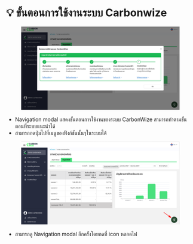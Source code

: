 # 💡 ขั้นตอนการใช้งานระบบ Carbonwize

<figure><img src="../.gitbook/assets/image (1) (1) (1) (1) (1) (1) (1) (1) (1) (1) (1) (1).png" alt=""><figcaption></figcaption></figure>

* Navigation modal แสดงขั้นตอนการใช้งานของระบบ CarbonWize สามารถทำตามขั้นตอนที่ระบบแนะนำได้
* สามารถกดปุ่มไปที่เมนูของฟังก์ชันนั้นๆในระบบได้

<figure><img src="../.gitbook/assets/image (3) (1) (1) (1) (1) (1) (1) (1) (1).png" alt=""><figcaption></figcaption></figure>

* สามารถดู Navigation modal อีกครั้งโดยกดที่ icon หลอดไฟ
